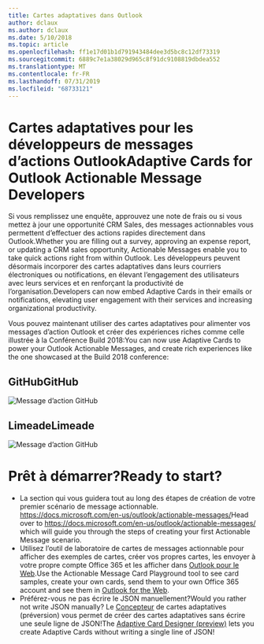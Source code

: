 ```yaml
---
title: Cartes adaptatives dans Outlook
author: dclaux
ms.author: dclaux
ms.date: 5/10/2018
ms.topic: article
ms.openlocfilehash: ff1e17d01b1d791943484dee3d5bc8c12df73319
ms.sourcegitcommit: 6889c7e1a38029d965c8f91dc9108819dbdea552
ms.translationtype: MT
ms.contentlocale: fr-FR
ms.lasthandoff: 07/31/2019
ms.locfileid: "68733121"
---
```

# <a name="adaptive-cards-for-outlook-actionable-message-developers"></a><span data-ttu-id="e54a7-102">Cartes adaptatives pour les développeurs de messages d’actions Outlook</span><span class="sxs-lookup"><span data-stu-id="e54a7-102">Adaptive Cards for Outlook Actionable Message Developers</span></span>

<span data-ttu-id="e54a7-103">Si vous remplissez une enquête, approuvez une note de frais ou si vous mettez à jour une opportunité CRM Sales, des messages actionnables vous permettent d’effectuer des actions rapides directement dans Outlook.</span><span class="sxs-lookup"><span data-stu-id="e54a7-103">Whether you are filling out a survey, approving an expense report, or updating a CRM sales opportunity, Actionable Messages enable you to take quick actions right from within Outlook.</span></span> <span data-ttu-id="e54a7-104">Les développeurs peuvent désormais incorporer des cartes adaptatives dans leurs courriers électroniques ou notifications, en élevant l’engagement des utilisateurs avec leurs services et en renforçant la productivité de l’organisation.</span><span class="sxs-lookup"><span data-stu-id="e54a7-104">Developers can now embed Adaptive Cards in their emails or notifications, elevating user engagement with their services and increasing organizational productivity.</span></span>

<span data-ttu-id="e54a7-105">Vous pouvez maintenant utiliser des cartes adaptatives pour alimenter vos messages d’action Outlook et créer des expériences riches comme celle illustrée à la Conférence Build 2018:</span><span class="sxs-lookup"><span data-stu-id="e54a7-105">You can now use Adaptive Cards to power your Outlook Actionable Messages, and create rich experiences like the one showcased at the Build 2018 conference:</span></span>

## <a name="github"></a><span data-ttu-id="e54a7-106">GitHub</span><span class="sxs-lookup"><span data-stu-id="e54a7-106">GitHub</span></span>
![Message d’action GitHub](media/outlook/GitHub.png)

## <a name="limeade"></a><span data-ttu-id="e54a7-108">Limeade</span><span class="sxs-lookup"><span data-stu-id="e54a7-108">Limeade</span></span>
![Message d’action GitHub](media/outlook/Limeade.jpg)


# <a name="ready-to-start"></a><span data-ttu-id="e54a7-110">Prêt à démarrer?</span><span class="sxs-lookup"><span data-stu-id="e54a7-110">Ready to start?</span></span>

- <span data-ttu-id="e54a7-111">La section qui vous guidera tout au long des étapes de création de votre premier scénario de message actionnable. https://docs.microsoft.com/en-us/outlook/actionable-messages/</span><span class="sxs-lookup"><span data-stu-id="e54a7-111">Head over to https://docs.microsoft.com/en-us/outlook/actionable-messages/ which will guide you through the steps of creating your first Actionable Message scenario.</span></span>
- <span data-ttu-id="e54a7-112">Utilisez l’outil de laboratoire de cartes de messages actionnable pour afficher des exemples de cartes, créer vos propres cartes, les envoyer à votre propre compte Office 365 et les afficher dans [Outlook pour le Web](https://outlook.office.com).</span><span class="sxs-lookup"><span data-stu-id="e54a7-112">Use the Actionable Message Card Playground tool to see card samples, create your own cards, send them to your own Office 365 account and see them in [Outlook for the Web](https://outlook.office.com).</span></span>
- <span data-ttu-id="e54a7-113">Préférez-vous ne pas écrire le JSON manuellement?</span><span class="sxs-lookup"><span data-stu-id="e54a7-113">Would you rather not write JSON manually?</span></span> <span data-ttu-id="e54a7-114">Le [Concepteur](https://acdesignerbeta.azurewebsites.net) de cartes adaptatives (préversion) vous permet de créer des cartes adaptatives sans écrire une seule ligne de JSON!</span><span class="sxs-lookup"><span data-stu-id="e54a7-114">The [Adaptive Card Designer (preview)](https://acdesignerbeta.azurewebsites.net) lets you create Adaptive Cards without writing a single line of JSON!</span></span>